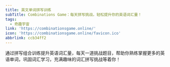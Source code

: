 ```yaml
---
title: 英文单词拼写训练
subTitle: Combinations Game：每天拼写挑战，轻松提升你的英语词汇量！
tags:
  - 奇趣宇宙
link: 'https://combinationsgame.online/'
icon: 'https://combinationsgame.online/favicon.ico'
abbrlink: ccb34ff2
---
```


通过拼写组合训练提升英语词汇量，每天一道挑战题目，帮助你熟练掌握更多的英语单词，巩固词汇学习，充满趣味的词汇拼写挑战等着你！